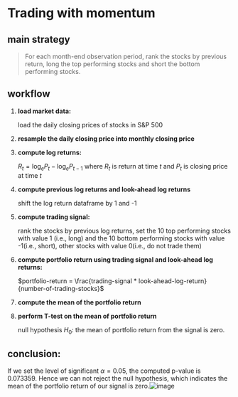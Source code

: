 # Trading with momentum
## main strategy
> For each month-end observation period, rank the stocks by previous return, long the top performing stocks and short the bottom performing stocks.

## workflow
1. **load market data:**

   load the daily closing prices of stocks in S&P 500
   
2. **resample the daily closing price into monthly closing price**
3. **compute log returns:**

   $R_t = \log_e P_t-\log_e P_{t-1}$ where $R_t$ is return at time $t$ and $P_t$ is closing price at time $t$
4. **compute previous log returns and look-ahead log returns**

   shift the log return dataframe by 1 and -1
5. **compute trading signal:**
   
   rank the stocks by previous log returns, set the 10 top performing stocks with value 1 (i.e., long) and the 10 bottom performing stocks with value -1(i.e., short), other stocks with value 0(i.e., do not trade them)
6. **compute portfolio return using trading signal and look-ahead log returns:**
   
   $portfolio-return = \frac{trading-signal * look-ahead-log-return}{number-of-trading-stocks}$

7. **compute the mean of the portfolio return**
8. **perform T-test on the mean of portfolio return**

   null hypothesis $H_0$: the mean of portfolio return from the signal is zero.

## conclusion:
If we set the level of significant $\alpha = 0.05$, the computed p-value is 0.073359. Hence we can not reject the null hypothesis, which indicates the mean of the portfolio return of our signal is zero.![image](https://github.com/JialingYu/artificial-intelligent-with-trading-nano-degree/assets/59286851/8ad4d132-5e2b-4c7a-9798-8d013bc2e441)
